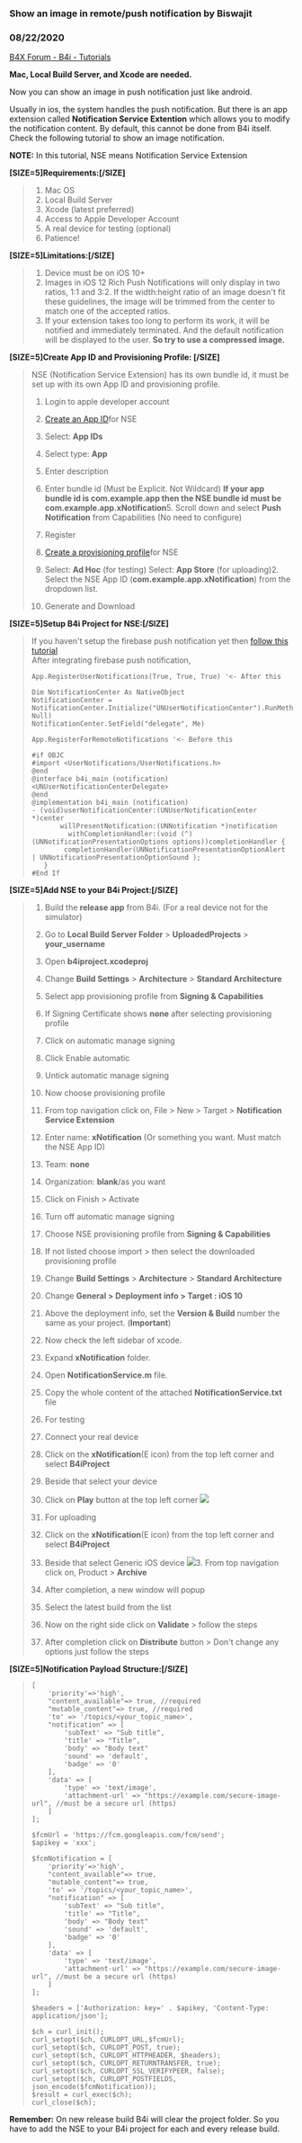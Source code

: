 ### Show an image in remote/push notification by Biswajit
### 08/22/2020
[B4X Forum - B4i - Tutorials](https://www.b4x.com/android/forum/threads/121424/)

**Mac, Local Build Server, and Xcode are needed.**  
  
Now you can show an image in push notification just like android.  
  
Usually in ios, the system handles the push notification. But there is an app extension called **Notification Service Extention** which allows you to modify the notification content. By default, this cannot be done from B4i itself. Check the following tutorial to show an image notification.  
  
**NOTE:** In this tutorial, NSE means Notification Service Extension  
  
**[SIZE=5]Requirements:[/SIZE]**  
> 1. Mac OS
> 2. Local Build Server
> 3. Xcode (latest preferred)
> 4. Access to Apple Developer Account
> 5. A real device for testing (optional)
> 6. Patience!

  
**[SIZE=5]Limitations:[/SIZE]**  
> 1. Device must be on iOS 10+
> 2. Images in iOS 12 Rich Push Notifications will only display in two ratios, 1:1 and 3:2. If the width:height ratio of an image doesn't fit these guidelines, the image will be trimmed from the center to match one of the accepted ratios.
> 3. If your extension takes too long to perform its work, it will be notified and immediately terminated. And the default notification will be displayed to the user. **So try to use a compressed image.**

  
**[SIZE=5]Create App ID and Provisioning Profile: [/SIZE]**  
> NSE (Notification Service Extension) has its own bundle id, it must be set up with its own App ID and provisioning profile.  
>
> 1. Login to apple developer account
> 2. [Create an App ID](https://developer.apple.com/account/resources/identifiers/list)for NSE
>
> 1. Select: **App IDs**
> 2. Select type: **App**
> 3. Enter description
> 4. Enter bundle id (Must be Explicit. Not Wildcard)
> **If your app bundle id is com.example.app then the NSE bundle id must be com.example.app.xNotification**5. Scroll down and select **Push Notification** from Capabilities (No need to configure)
> 6. Register
>
> 3. [Create a provisioning profile](https://developer.apple.com/account/resources/profiles/list)for NSE
>
> 1. Select: **Ad Hoc** (for testing)
> Select: **App Store** (for uploading)2. Select the NSE App ID (**com.example.app.xNotification**) from the dropdown list.
> 3. Generate and Download

**[SIZE=5]Setup B4i Project for NSE:[/SIZE]**  
> If you haven't setup the firebase push notification yet then [follow this tutorial](https://www.b4x.com/android/forum/threads/firebasenotifications-push-messages-server-not-required.68645/)  
> After integrating firebase push notification,  
>
> ```B4X
> App.RegisterUserNotifications(True, True, True) '<- After this  
>    
> Dim NotificationCenter As NativeObject  
> NotificationCenter = NotificationCenter.Initialize("UNUserNotificationCenter").RunMethod("currentNotificationCenter", Null)  
> NotificationCenter.SetField("delegate", Me)  
>   
> App.RegisterForRemoteNotifications '<- Before this
> ```
>
>   
>   
>
> ```B4X
> #if OBJC  
> #import <UserNotifications/UserNotifications.h>  
> @end  
> @interface b4i_main (notification) <UNUserNotificationCenterDelegate>  
> @end  
> @implementation b4i_main (notification)  
> - (void)userNotificationCenter:(UNUserNotificationCenter *)center  
>        willPresentNotification:(UNNotification *)notification  
>          withCompletionHandler:(void (^)(UNNotificationPresentationOptions options))completionHandler {  
>         completionHandler(UNNotificationPresentationOptionAlert | UNNotificationPresentationOptionSound );  
>    }  
> #End If
> ```

**[SIZE=5]Add NSE to your B4i Project:[/SIZE]**  
> 1. Build the **release app** from B4i. (For a real device not for the simulator)
> 2. Go to **Local Build Server Folder** > **UploadedProjects** > **your\_username**
> 3. Open **b4iproject.xcodeproj**
> 4. Change **Build Settings** > **Architecture** > **Standard Architecture**
> 5. Select app provisioning profile from **Signing & Capabilities**
>
> 1. If Signing Certificate shows **none** after selecting provisioning profile
> 2. Click on automatic manage signing
> 3. Click Enable automatic
> 4. Untick automatic manage signing
> 5. Now choose provisioning profile
>
> 6. From top navigation click on, File > New > Target > **Notification Service Extension**
>
> 1. Enter name: **xNotification** (Or something you want. Must match the NSE App ID)
> 2. Team: **none**
> 3. Organization: **blank**/as you want
> 4. Click on Finish > Activate
>
> 7. Turn off automatic manage signing
> 8. Choose NSE provisioning profile from **Signing & Capabilities**
>
> 1. If not listed choose import > then select the downloaded provisioning profile
>
> 9. Change **Build Settings** > **Architecture** > **Standard Architecture**
> 10. Change **General > Deployment info > Target : iOS 10**
> 11. Above the deployment info, set the **Version & Build** number the same as your project. (**Important**)
> 12. Now check the left sidebar of xcode.
> 13. Expand **xNotification** folder.
> 14. Open **NotificationService.m** file.
> 15. Copy the whole content of the attached **NotificationService.txt** file
> 16. For testing
>
> 1. Connect your real device
> 2. Click on the **xNotification**(E icon) from the top left corner and select **B4iProject**
> 3. Beside that select your device
> 4. Click on **Play** button at the top left corner
> ![](https://www.b4x.com/android/forum/attachments/98836)
> 17. For uploading
>
> 1. Click on the **xNotification**(E icon) from the top left corner and select **B4iProject**
> 2. Beside that select Generic iOS device
> ![](https://www.b4x.com/android/forum/attachments/98837)3. From top navigation click on, Product > **Archive**
> 4. After completion, a new window will popup
>
> 1. Select the latest build from the list
> 2. Now on the right side click on **Validate** > follow the steps
> 3. After completion click on **Distribute** button > Don't change any options just follow the steps

**[SIZE=5]Notification Payload Structure:[/SIZE]**  
> ```B4X
> [  
>     'priority'=>'high',  
>     "content_available"=> true, //required  
>     "mutable_content"=> true, //required  
>     'to' => '/topics/<your_topic_name>',  
>     "notification" => [  
>         'subText' => "Sub title",  
>         'title' => "Title",  
>         'body' => "Body text"  
>         'sound' => 'default',  
>         'badge' => '0'  
>     ],  
>     'data' => [  
>         'type' => 'text/image',  
>         'attachment-url' => "https://example.com/secure-image-url", //must be a secure url (https)  
>     ]  
> ];
> ```
>
>   
>
> ```B4X
> $fcmUrl = 'https://fcm.googleapis.com/fcm/send';  
> $apikey = 'xxx';  
>   
> $fcmNotification = [  
>     'priority'=>'high',  
>     "content_available"=> true,  
>     "mutable_content"=> true,  
>     'to' => '/topics/<your_topic_name>',  
>     "notification" => [  
>         'subText' => "Sub title",  
>         'title' => "Title",  
>         'body' => "Body text"  
>         'sound' => 'default',  
>         'badge' => '0'  
>     ],  
>     'data' => [  
>         'type' => 'text/image',  
>         'attachment-url' => "https://example.com/secure-image-url", //must be a secure url (https)  
>     ]  
> ];  
>   
> $headers = ['Authorization: key=' . $apikey, 'Content-Type: application/json'];  
>   
> $ch = curl_init();  
> curl_setopt($ch, CURLOPT_URL,$fcmUrl);  
> curl_setopt($ch, CURLOPT_POST, true);  
> curl_setopt($ch, CURLOPT_HTTPHEADER, $headers);  
> curl_setopt($ch, CURLOPT_RETURNTRANSFER, true);  
> curl_setopt($ch, CURLOPT_SSL_VERIFYPEER, false);  
> curl_setopt($ch, CURLOPT_POSTFIELDS, json_encode($fcmNotification));  
> $result = curl_exec($ch);  
> curl_close($ch);
> ```

  
**Remember:** On new release build B4i will clear the project folder. So you have to add the NSE to your B4i project for each and every release build.